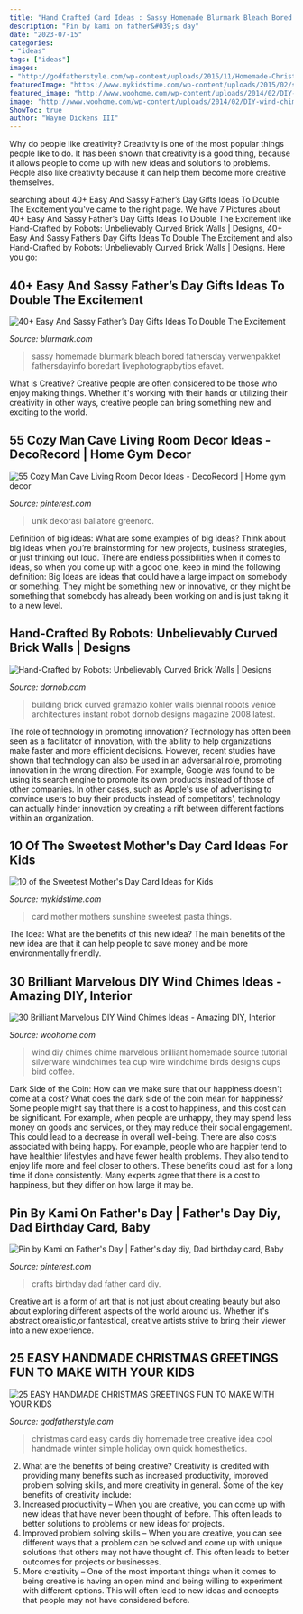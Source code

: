 ```yaml
---
title: "Hand Crafted Card Ideas : Sassy Homemade Blurmark Bleach Bored Fathersday Verwenpakket Fathersdayinfo Boredart Livephotograpbytips Efavet"
description: "Pin by kami on father&#039;s day"
date: "2023-07-15"
categories:
- "ideas"
tags: ["ideas"]
images:
- "http://godfatherstyle.com/wp-content/uploads/2015/11/Homemade-Christmas-Card-Idea..jpg"
featuredImage: "https://www.mykidstime.com/wp-content/uploads/2015/02/sunshine-pasta-card.jpg"
featured_image: "http://www.woohome.com/wp-content/uploads/2014/02/DIY-wind-chime-22.jpg"
image: "http://www.woohome.com/wp-content/uploads/2014/02/DIY-wind-chime-22.jpg"
ShowToc: true
author: "Wayne Dickens III"
---
```



Why do people like creativity?
Creativity is one of the most popular things people like to do. It has been shown that creativity is a good thing, because it allows people to come up with new ideas and solutions to problems. People also like creativity because it can help them become more creative themselves.

	

		
searching about 40+ Easy And Sassy Father’s Day Gifts Ideas To Double The Excitement you've came to the right page. We have 7 Pictures about 40+ Easy And Sassy Father’s Day Gifts Ideas To Double The Excitement like Hand-Crafted by Robots: Unbelievably Curved Brick Walls | Designs, 40+ Easy And Sassy Father’s Day Gifts Ideas To Double The Excitement and also Hand-Crafted by Robots: Unbelievably Curved Brick Walls | Designs. Here you go:
		
    
## 40+ Easy And Sassy Father’s Day Gifts Ideas To Double The Excitement

<img loading=lazy src="https://www.blurmark.com/wp-content/uploads/2017/06/Daddy-Daughter-Photo-Frame.jpg" onerror="this.onerror=null;this.src='https://tse2.mm.bing.net/th?id=OIP.wayntZwxHz-c5keWKO1xygHaJ4&amp;pid=15.1';" alt="40+ Easy And Sassy Father’s Day Gifts Ideas To Double The Excitement">

_Source: blurmark.com_

>sassy homemade blurmark bleach bored fathersday verwenpakket fathersdayinfo boredart livephotograpbytips efavet. 

	

What is Creative?
Creative people are often considered to be those who enjoy making things. Whether it's working with their hands or utilizing their creativity in other ways, creative people can bring something new and exciting to the world.

    
## 55 Cozy Man Cave Living Room Decor Ideas - DecoRecord | Home Gym Decor

<img loading=lazy src="https://i.pinimg.com/736x/3e/9a/1b/3e9a1b5150628764e6eefa80b2c2a63a.jpg" onerror="this.onerror=null;this.src='https://tse4.mm.bing.net/th?id=OIP.HIdIIUAItTE2vUdBrT_yYwHaJ3&amp;pid=15.1';" alt="55 Cozy Man Cave Living Room Decor Ideas - DecoRecord | Home gym decor">

_Source: pinterest.com_

>unik dekorasi ballatore greenorc. 

	

Definition of big ideas: What are some examples of big ideas?
Think about big ideas when you’re brainstorming for new projects, business strategies, or just thinking out loud. There are endless possibilities when it comes to ideas, so when you come up with a good one, keep in mind the following definition: 
Big Ideas are ideas that could have a large impact on somebody or something. They might be something new or innovative, or they might be something that somebody has already been working on and is just taking it to a new level.

    
## Hand-Crafted By Robots: Unbelievably Curved Brick Walls | Designs

<img loading=lazy src="https://dornob.com/wp-content/uploads/2010/06/curved-brick-wall-building1.jpg" onerror="this.onerror=null;this.src='https://tse2.mm.bing.net/th?id=OIP.DO7QvldDK-ghHhvw_izUsQHaFj&amp;pid=15.1';" alt="Hand-Crafted by Robots: Unbelievably Curved Brick Walls | Designs">

_Source: dornob.com_

>building brick curved gramazio kohler walls biennal robots venice architectures instant robot dornob designs magazine 2008 latest. 

	

The role of technology in promoting innovation?
Technology has often been seen as a facilitator of innovation, with the ability to help organizations make faster and more efficient decisions. However, recent studies have shown that technology can also be used in an adversarial role, promoting innovation in the wrong direction. For example, Google was found to be using its search engine to promote its own products instead of those of other companies. In other cases, such as Apple's use of advertising to convince users to buy their products instead of competitors', technology can actually hinder innovation by creating a rift between different factions within an organization.

    
## 10 Of The Sweetest Mother&#039;s Day Card Ideas For Kids

<img loading=lazy src="https://www.mykidstime.com/wp-content/uploads/2015/02/sunshine-pasta-card.jpg" onerror="this.onerror=null;this.src='https://tse1.mm.bing.net/th?id=OIP.jnIcsNLUbaeXsL2L_k4CYAAAAA&amp;pid=15.1';" alt="10 of the Sweetest Mother&#039;s Day Card Ideas for Kids">

_Source: mykidstime.com_

>card mother mothers sunshine sweetest pasta things. 

	

The Idea: What are the benefits of this new idea?
The main benefits of the new idea are that it can help people to save money and be more environmentally friendly.

    
## 30 Brilliant Marvelous DIY Wind Chimes Ideas - Amazing DIY, Interior

<img loading=lazy src="http://www.woohome.com/wp-content/uploads/2014/02/DIY-wind-chime-22.jpg" onerror="this.onerror=null;this.src='https://tse4.mm.bing.net/th?id=OIP.3LbB_kJDBUac73X-8QH20gHaNw&amp;pid=15.1';" alt="30 Brilliant Marvelous DIY Wind Chimes Ideas - Amazing DIY, Interior">

_Source: woohome.com_

>wind diy chimes chime marvelous brilliant homemade source tutorial silverware windchimes tea cup wire windchime birds designs cups bird coffee. 

	

Dark Side of the Coin: How can we make sure that our happiness doesn't come at a cost?
What does the dark side of the coin mean for happiness?
Some people might say that there is a cost to happiness, and this cost can be significant. For example, when people are unhappy, they may spend less money on goods and services, or they may reduce their social engagement. This could lead to a decrease in overall well-being.
There are also costs associated with being happy. For example, people who are happier tend to have healthier lifestyles and have fewer health problems. They also tend to enjoy life more and feel closer to others. These benefits could last for a long time if done consistently.
Many experts agree that there is a cost to happiness, but they differ on how large it may be.

    
## Pin By Kami On Father&#039;s Day | Father&#039;s Day Diy, Dad Birthday Card, Baby

<img loading=lazy src="https://i.pinimg.com/736x/81/81/b6/8181b684b9df08be1d98f37d5b682936--kids-crafts-baby-crafts.jpg" onerror="this.onerror=null;this.src='https://tse4.mm.bing.net/th?id=OIP.c4ogDDvrXvHFTvHzvddl5QHaJ3&amp;pid=15.1';" alt="Pin by Kami on Father&#039;s Day | Father&#039;s day diy, Dad birthday card, Baby">

_Source: pinterest.com_

>crafts birthday dad father card diy. 

	

Creative art is a form of art that is not just about creating beauty but also about exploring different aspects of the world around us. Whether it's abstract,orealistic,or fantastical, creative artists strive to bring their viewer into a new experience.

    
## 25 EASY HANDMADE CHRISTMAS GREETINGS FUN TO MAKE WITH YOUR KIDS

<img loading=lazy src="http://godfatherstyle.com/wp-content/uploads/2015/11/Homemade-Christmas-Card-Idea..jpg" onerror="this.onerror=null;this.src='https://tse2.mm.bing.net/th?id=OIP.kHOtryA2YO2B1RkscnNAjwHaLJ&amp;pid=15.1';" alt="25 EASY HANDMADE CHRISTMAS GREETINGS FUN TO MAKE WITH YOUR KIDS">

_Source: godfatherstyle.com_

>christmas card easy cards diy homemade tree creative idea cool handmade winter simple holiday own quick homesthetics. 

	

2. What are the benefits of being creative?
Creativity is credited with providing many benefits such as increased productivity, improved problem solving skills, and more creativity in general. Some of the key benefits of creativity include: 
1. Increased productivity – When you are creative, you can come up with new ideas that have never been thought of before. This often leads to better solutions to problems or new ideas for projects. 
2. Improved problem solving skills – When you are creative, you can see different ways that a problem can be solved and come up with unique solutions that others may not have thought of. This often leads to better outcomes for projects or businesses. 
3. More creativity – One of the most important things when it comes to being creative is having an open mind and being willing to experiment with different options. This will often lead to new ideas and concepts that people may not have considered before.

